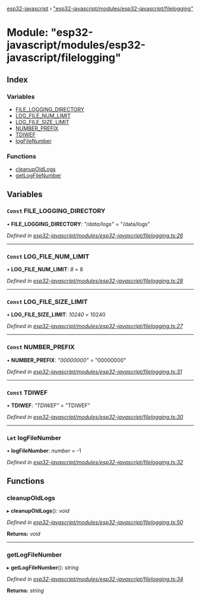 [esp32-javascript](../README.md) › ["esp32-javascript/modules/esp32-javascript/filelogging"](_esp32_javascript_modules_esp32_javascript_filelogging_.md)

# Module: "esp32-javascript/modules/esp32-javascript/filelogging"

## Index

### Variables

* [FILE_LOGGING_DIRECTORY](_esp32_javascript_modules_esp32_javascript_filelogging_.md#const-file_logging_directory)
* [LOG_FILE_NUM_LIMIT](_esp32_javascript_modules_esp32_javascript_filelogging_.md#const-log_file_num_limit)
* [LOG_FILE_SIZE_LIMIT](_esp32_javascript_modules_esp32_javascript_filelogging_.md#const-log_file_size_limit)
* [NUMBER_PREFIX](_esp32_javascript_modules_esp32_javascript_filelogging_.md#const-number_prefix)
* [TDIWEF](_esp32_javascript_modules_esp32_javascript_filelogging_.md#const-tdiwef)
* [logFileNumber](_esp32_javascript_modules_esp32_javascript_filelogging_.md#let-logfilenumber)

### Functions

* [cleanupOldLogs](_esp32_javascript_modules_esp32_javascript_filelogging_.md#cleanupoldlogs)
* [getLogFileNumber](_esp32_javascript_modules_esp32_javascript_filelogging_.md#getlogfilenumber)

## Variables

### `Const` FILE_LOGGING_DIRECTORY

• **FILE_LOGGING_DIRECTORY**: *"/data/logs"* = "/data/logs"

*Defined in [esp32-javascript/modules/esp32-javascript/filelogging.ts:26](https://github.com/marcelkottmann/esp32-javascript/blob/22ffb3d/components/esp32-javascript/modules/esp32-javascript/filelogging.ts#L26)*

___

### `Const` LOG_FILE_NUM_LIMIT

• **LOG_FILE_NUM_LIMIT**: *8* = 8

*Defined in [esp32-javascript/modules/esp32-javascript/filelogging.ts:28](https://github.com/marcelkottmann/esp32-javascript/blob/22ffb3d/components/esp32-javascript/modules/esp32-javascript/filelogging.ts#L28)*

___

### `Const` LOG_FILE_SIZE_LIMIT

• **LOG_FILE_SIZE_LIMIT**: *10240* = 10240

*Defined in [esp32-javascript/modules/esp32-javascript/filelogging.ts:27](https://github.com/marcelkottmann/esp32-javascript/blob/22ffb3d/components/esp32-javascript/modules/esp32-javascript/filelogging.ts#L27)*

___

### `Const` NUMBER_PREFIX

• **NUMBER_PREFIX**: *"00000000"* = "00000000"

*Defined in [esp32-javascript/modules/esp32-javascript/filelogging.ts:31](https://github.com/marcelkottmann/esp32-javascript/blob/22ffb3d/components/esp32-javascript/modules/esp32-javascript/filelogging.ts#L31)*

___

### `Const` TDIWEF

• **TDIWEF**: *"TDIWEF"* = "TDIWEF"

*Defined in [esp32-javascript/modules/esp32-javascript/filelogging.ts:30](https://github.com/marcelkottmann/esp32-javascript/blob/22ffb3d/components/esp32-javascript/modules/esp32-javascript/filelogging.ts#L30)*

___

### `Let` logFileNumber

• **logFileNumber**: *number* = -1

*Defined in [esp32-javascript/modules/esp32-javascript/filelogging.ts:32](https://github.com/marcelkottmann/esp32-javascript/blob/22ffb3d/components/esp32-javascript/modules/esp32-javascript/filelogging.ts#L32)*

## Functions

###  cleanupOldLogs

▸ **cleanupOldLogs**(): *void*

*Defined in [esp32-javascript/modules/esp32-javascript/filelogging.ts:50](https://github.com/marcelkottmann/esp32-javascript/blob/22ffb3d/components/esp32-javascript/modules/esp32-javascript/filelogging.ts#L50)*

**Returns:** *void*

___

###  getLogFileNumber

▸ **getLogFileNumber**(): *string*

*Defined in [esp32-javascript/modules/esp32-javascript/filelogging.ts:34](https://github.com/marcelkottmann/esp32-javascript/blob/22ffb3d/components/esp32-javascript/modules/esp32-javascript/filelogging.ts#L34)*

**Returns:** *string*
